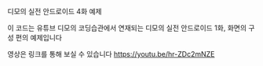 디모의 실전 안드로이드 4화 예제

이 코드는 유튜브 디모의 코딩습관에서 연재되는 디모의 실전 안드로이드 1화, 화면의 구성 편의 예제입니다

영상은 링크를 통해 보실 수 있습니다 https://youtu.be/hr-ZDc2mNZE
